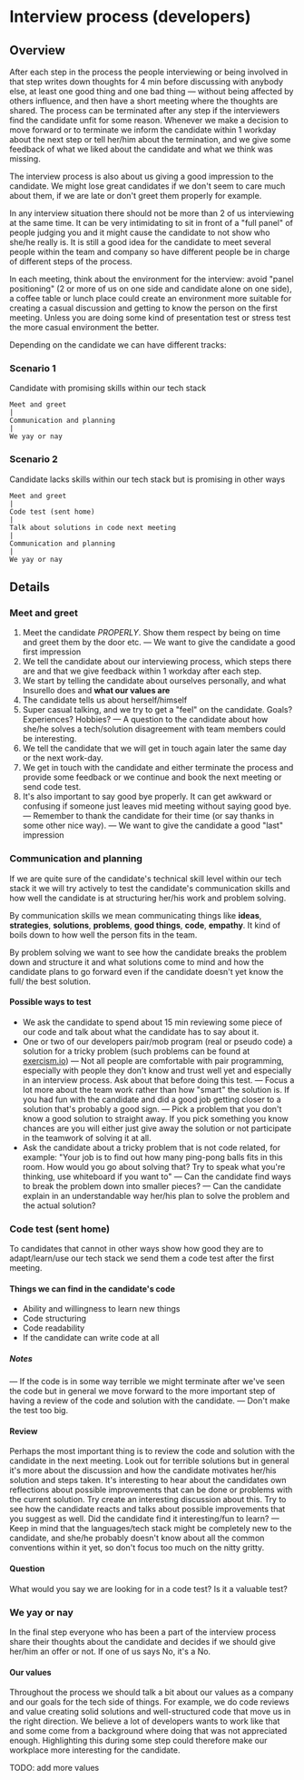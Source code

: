 # Interview process (developers)

## Overview

After each step in the process the people interviewing or being involved in that step writes down thoughts for 4 min before discussing with anybody else, at least one good thing and one bad thing — without being affected by others influence, and then have a short meeting where the thoughts are shared.
The process can be terminated after any step if the interviewers find the candidate unfit for some reason.
Whenever we make a decision to move forward or to terminate we inform the candidate within 1 workday about the next
step or tell her/him about the termination, and we give some feedback of what we liked about the candidate and what we think was missing.

The interview process is also about us giving a good impression to the candidate. We might lose great candidates if we don't seem to care much about them, if we are late or don't greet them properly for example.

In any interview situation there should not be more than 2 of us interviewing at the same time. It can be very intimidating to sit in front of a "full panel" of people judging you and it might cause the candidate to not show who she/he really is.
It is still a good idea for the candidate to meet several people within the team and company so have different people be in charge of different steps of the process. 

In each meeting, think about the environment for the interview: avoid "panel positioning" (2 or more of us on one side and candidate alone on one side), a coffee table or lunch place could create an environment more suitable for creating a casual discussion and getting to know the person on the first meeting. Unless you are doing some kind of presentation test or stress test the more casual environment the better.

Depending on the candidate we can have different tracks:
### Scenario 1
Candidate with promising skills within our tech stack
```
Meet and greet 
|
Communication and planning
|
We yay or nay
```
### Scenario 2
Candidate lacks skills within our tech stack but is promising in other ways
```
Meet and greet
|
Code test (sent home)
|
Talk about solutions in code next meeting
|
Communication and planning 
|
We yay or nay
```
## Details
### Meet and greet
1. Meet the candidate *PROPERLY*. Show them respect by being on time and greet them by the door etc.
 — We want to give the candidate a good first impression
2. We tell the candidate about our interviewing process, which steps there are and that we give feedback within 1 workday after each step.
3. We start by telling the candidate about ourselves personally, and what Insurello does and **what our values are**
4. The candidate tells us about herself/himself
5. Super casual talking, and we try to get a "feel" on the candidate. Goals? Experiences? Hobbies?
   — A question to the candidate about how she/he solves a tech/solution disagreement with team members could be interesting.
6. We tell the candidate that we will get in touch again later the same day or the next work-day.
7. We get in touch with the candidate and either terminate the process and provide some feedback or we continue and book the next meeting or send code test.
8. It's also important to say good bye properly. It can get awkward or confusing if someone just leaves mid meeting without saying good bye.
  — Remember to thank the candidate for their time (or say thanks in some other nice way).
  — We want to give the candidate a good "last" impression

### Communication and planning
If we are quite sure of the candidate's technical skill level within our tech stack it we will try actively to test the candidate's communication skills and how well the candidate is at structuring her/his work and problem solving.

By communication skills we mean communicating things like **ideas**, **strategies**, **solutions**, **problems**, **good things**, **code**, **empathy**. It kind of boils down to how well the person fits in the team.

By problem solving we want to see how the candidate breaks the problem down and structure it and what solutions come to mind and how the candidate plans to go forward even if the candidate doesn't yet know the full/ the best solution.

#### Possible ways to test
* We ask the candidate to spend about 15 min reviewing some piece of our code and talk about what the candidate has to say about it.
* One or two of our developers pair/mob program (real or pseudo code) a solution for a tricky problem (such problems can be found at [exercism.io](https://exercism.io))
 — Not all people are comfortable with pair programming, especially with people they don't know and trust well yet and especially in an interview process. Ask about that before doing this test.
   — Focus a lot more about the team work rather than how "smart" the solution is. If you had fun with the candidate and did a good job getting closer to a solution that's probably a good sign.
   — Pick a problem that you don't know a good solution to straight away. If you pick something you know chances are you will either just give away the solution or not participate in the teamwork of solving it at all.
* Ask the candidate about a tricky problem that is not code related, for example: "Your job is to find out how many ping-pong balls fits in this room. How would you go about solving that? Try to speak what you're thinking, use whiteboard if you want to"
 — Can the candidate find ways to break the problem down into smaller pieces?
   — Can the candidate explain in an understandable way her/his plan to solve the problem and the actual solution?

### Code test (sent home)

To candidates that cannot in other ways show how good they are to adapt/learn/use our tech stack we send them a code test after the first meeting.
 
#### Things we can find in the candidate's code
* Ability and willingness to learn new things
* Code structuring
* Code readability
* If the candidate can write code at all

##### Notes
— If the code is in some way terrible we might terminate after we've seen the code but in general we move forward to the more important step of having a review of the code and solution with the candidate.
— Don't make the test too big.

#### Review
Perhaps the most important thing is to review the code and solution with the candidate in the next meeting. Look out for terrible solutions but in general it's more about the discussion and how the candidate motivates her/his solution and steps taken. It's interesting to hear about the candidates own reflections about possible improvements that can be done or problems with the current solution. Try create an interesting discussion about this. Try to see how the candidate reacts and talks about possible improvements that you suggest as well. Did the candidate find it interesting/fun to learn?
— Keep in mind that the languages/tech stack might be completely new to the candidate, and she/he probably doesn't know about all the common conventions within it yet, so don't focus too much on the nitty gritty.

#### Question
What would you say we are looking for in a code test? Is it a valuable test?

### We yay or nay
In the final step everyone who has been a part of the interview process share their thoughts about the candidate and decides if we should give her/him an offer or not. If one of us says No, it's a No.

#### Our values
Throughout the process we should talk a bit about our values as a company and our goals for the tech side of things. 
For example, we do code reviews and value creating solid solutions and well-structured code that move us in the right direction. We believe a lot of developers wants to work like that and some come from a background where doing that was not appreciated enough. Highlighting this during some step could therefore make our workplace more interesting for the candidate.

TODO: add more values
